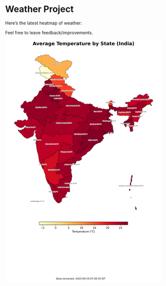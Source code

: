 # Weather Project

Here’s the latest heatmap of weather:

Feel free to leave feedback/improvements.

![India Heatmap](docs/assets/india_heatmap.png?v=CCB6ED)
